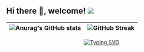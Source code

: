 ## Hi there 👋, welcome! ![](https://komarev.com/ghpvc/?username=MingshuoXu&color=green)

| ![Anurag's GitHub stats](https://github-readme-stats.vercel.app/api?username=MingshuoXu) | ![GitHub Streak](https://github-readme-streak-stats.herokuapp.com/?user=MingshuoXu) |
|:--------------------------------------------------------------------------------------:|:----------------------------------------------------------------------------------:|


<div align="center">
    <a href="https://git.io/typing-svg">
        <img src="https://readme-typing-svg.demolab.com?font=Fira+Code&size=24&pause=1000&width=435&lines=Keep+going%2C+keep+opening." alt="Typing SVG">
    </a>
</div>



<!--
**MingshuoXu/MingshuoXu** is a ✨ _special_ ✨ repository because its `README.md` (this file) appears on your GitHub profile.

Here are some ideas to get you started:

- 🔭 I’m currently working on ...
- 🌱 I’m currently learning ...
- 👯 I’m looking to collaborate on ...
- 🤔 I’m looking for help with ...
- 💬 Ask me about ...
- 📫 How to reach me: ...
- 😄 Pronouns: ...
- ⚡ Fun fact: ...
-->

